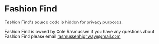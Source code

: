 # Fashion Find

Fashion Find's source code is hidden for privacy purposes.

Fashion Find is owned by Cole Rasmussen
if you have any questions about Fashion Find please email rasmussenhighway@gmail.com
